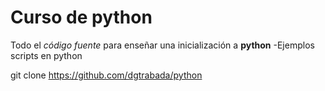 # Curso de python

Todo el *código fuente* para enseñar una inicialización a  **python**
 -Ejemplos scripts en python

git clone https://github.com/dgtrabada/python
